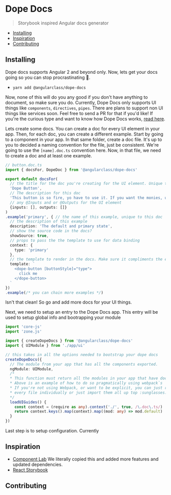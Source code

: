 # Dope Docs
> Storybook inspired Angular docs generator


- [Installing](#installing)
- [Inspiration](#inspiration)
- [Contributing](#contributing)

## Installing
Dope docs supports Angular 2 and beyond only. Now, lets get your docs going so you can stop procrastinating :100:.

* `yarn add @angularclass/dope-docs`

Now, none of this will do you any good if you don't have anything to document, so make sure you do. Currently, Dope Docs only supports UI things like `components`, `directives`, `pipes`. There are plans to support non UI things like services soon. Feel free to send a PR for that if you'd like! If you're the curious type and want to know how Dope Docs works, [read here]().


Lets create some docs. You can create a doc for every UI element in your app. Then, for each doc, you can create a different example. Start by going to a component in your app. In that same folder, create a doc file. It's up to you to decided a naming convention for the file, just be consistent. We're going to use the `[name].doc.ts` convention here. Now, in that file, we need to create a doc and at least one example.

```typescript
// button.doc.ts
import { docsFor, DopeDoc } from '@angularclass/dope-docs'

export default docsFor(
  // the title for the doc you're creating for the UI element. Unique to the dope docs app
  'Dope Button', 
  // The description for this doc
  'This button is so fire, yo have to use it. If you want the monies, use this button',
  // any @Inputs and or @Outputs for the UI element
  {inputs: [], outputs: []}
)
.example('primary', { // the name of this example, unique to this doc
  // the description of this example
  description: 'The default and primary state',
  // show the source code in the docs?
  showSource: true,
  // props to pass the the template to use for data binding
  context: {
    type: 'primary'
  },
  // the template to render in the docs. Make sure it compliments the example name and description. Don't mislead people! 
  template: `
    <dope-button [buttonStyle]="type">
      click me
    </dope-button>
  `
})
.example(/* you can chain more examples */)
```

Isn't that clean! So go and add more docs for your UI things.


Next, we need to setup an entry to the Dope Docs app. This entry will be used to setup global info and bootrapping your module

```typescript
import 'core-js'
import 'zone.js'

import { createDopeDocs } from '@angularclass/dope-docs'
import { UIModule } from './app/ui'

// this takes in all the options needed to bootstrap your dope docs
createDopeDocs({
  // The module from your app that has all the components exported.
  ngModule: UIModule,
  /*
  * This function must return all the modules in your app that have docs.
  * Above is an example of how to do so pragmatically using webpack`s `require.context`.
  * If you're not using Webpack, or want to be explicit, you can just require
  * every file individually or just import them all up top :sunglasses:
  */
  loadUIGuides() {
    const context = (require as any).context('./', true, /\.doc\.ts/)
    return context.keys().map(context).map((mod: any) => mod.default)
  }
})
```

Last step is to setup configuration. Currently

## Inspiration
* [Component Lab](https://github.com/synapse-wireless-labs/component-lab) We literally copied this and added more features and updated dependencies. 
* [React Storybook](https://github.com/storybooks/storybook)

## Contributing





